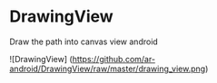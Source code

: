 # DrawingView
Draw the path into canvas view android

![DrawingView] (https://github.com/ar-android/DrawingView/raw/master/drawing_view.png)
